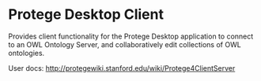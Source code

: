 Protege Desktop Client
======================

Provides client functionality for the Protege Desktop application to connect to an OWL Ontology Server, and collaboratively edit collections of OWL ontologies.

User docs: http://protegewiki.stanford.edu/wiki/Protege4ClientServer
